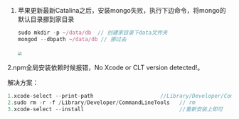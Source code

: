 1. 苹果更新最新Catalina之后，安装mongo失败，执行下边命令，将mongo的默认目录挪到家目录

   ```js
   sudo mkdir -p ~/data/db  // 创建家目录下data文件夹
   mongod --dbpath ~/data/db // 挪过去
   ```

   ​		<img src="https://tva1.sinaimg.cn/large/007S8ZIlgy1gdrrigui4ej31180hqta6.jpg" style="zoom: 50%;" />
   

2.npm全局安装依赖时候报错，No Xcode or CLT version detected!。

解决方案：

```js
1.xcode-select --print-path                     //Library/Developer/CommandLineTools
2.sudo rm -r -f /Library/Developer/CommandLineTools   // rm
3.xcode-select --install                              //重新安装上即可

```

